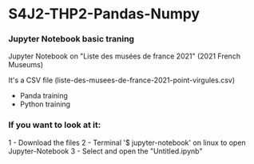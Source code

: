 # S4J2-THP2-Pandas-Numpy

### Jupyter Notebook basic traning

Jupyter Notebook on "Liste des musées de france 2021" (2021 French Museums)

It's a CSV file (liste-des-musees-de-france-2021-point-virgules.csv)

- Panda training
- Python training

### If you want to look at it:
1 - Download the files
2 - Terminal '$ jupyter-notebook' on linux to open Jupyter-Notebook
3 - Select and open the "Untitled.ipynb"

